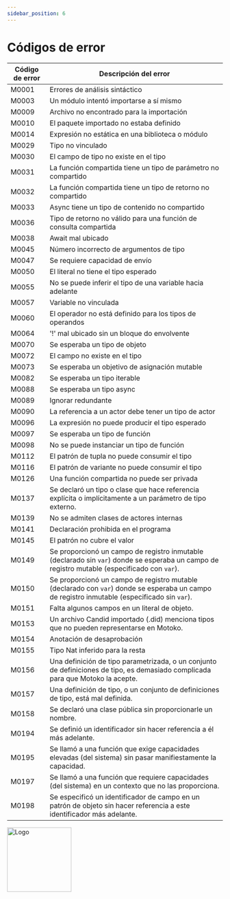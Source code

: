 ```yaml
---
sidebar_position: 6
---
```


# Códigos de error

| Código de error | Descripción del error                                                                                                                        |
| --------------- | -------------------------------------------------------------------------------------------------------------------------------------------- |
| M0001           | Errores de análisis sintáctico                                                                                                               |
| M0003           | Un módulo intentó importarse a sí mismo                                                                                                      |
| M0009           | Archivo no encontrado para la importación                                                                                                    |
| M0010           | El paquete importado no estaba definido                                                                                                      |
| M0014           | Expresión no estática en una biblioteca o módulo                                                                                             |
| M0029           | Tipo no vinculado                                                                                                                            |
| M0030           | El campo de tipo no existe en el tipo                                                                                                        |
| M0031           | La función compartida tiene un tipo de parámetro no compartido                                                                               |
| M0032           | La función compartida tiene un tipo de retorno no compartido                                                                                 |
| M0033           | Async tiene un tipo de contenido no compartido                                                                                               |
| M0036           | Tipo de retorno no válido para una función de consulta compartida                                                                            |
| M0038           | Await mal ubicado                                                                                                                            |
| M0045           | Número incorrecto de argumentos de tipo                                                                                                      |
| M0047           | Se requiere capacidad de envío                                                                                                               |
| M0050           | El literal no tiene el tipo esperado                                                                                                         |
| M0055           | No se puede inferir el tipo de una variable hacia adelante                                                                                   |
| M0057           | Variable no vinculada                                                                                                                        |
| M0060           | El operador no está definido para los tipos de operandos                                                                                     |
| M0064           | '!' mal ubicado sin un bloque do envolvente                                                                                                  |
| M0070           | Se esperaba un tipo de objeto                                                                                                                |
| M0072           | El campo no existe en el tipo                                                                                                                |
| M0073           | Se esperaba un objetivo de asignación mutable                                                                                                |
| M0082           | Se esperaba un tipo iterable                                                                                                                 |
| M0088           | Se esperaba un tipo async                                                                                                                    |
| M0089           | Ignorar redundante                                                                                                                           |
| M0090           | La referencia a un actor debe tener un tipo de actor                                                                                         |
| M0096           | La expresión no puede producir el tipo esperado                                                                                              |
| M0097           | Se esperaba un tipo de función                                                                                                               |
| M0098           | No se puede instanciar un tipo de función                                                                                                    |
| M0112           | El patrón de tupla no puede consumir el tipo                                                                                                 |
| M0116           | El patrón de variante no puede consumir el tipo                                                                                              |
| M0126           | Una función compartida no puede ser privada                                                                                                  |
| M0137           | Se declaró un tipo o clase que hace referencia explícita o implícitamente a un parámetro de tipo externo.                                    |
| M0139           | No se admiten clases de actores internas                                                                                                     |
| M0141           | Declaración prohibida en el programa                                                                                                         |
| M0145           | El patrón no cubre el valor                                                                                                                  |
| M0149           | Se proporcionó un campo de registro inmutable (declarado sin `var`) donde se esperaba un campo de registro mutable (especificado con `var`). |
| M0150           | Se proporcionó un campo de registro mutable (declarado con `var`) donde se esperaba un campo de registro inmutable (especificado sin `var`). |
| M0151           | Falta algunos campos en un literal de objeto.                                                                                                |
| M0153           | Un archivo Candid importado (.did) menciona tipos que no pueden representarse en Motoko.                                                     |
| M0154           | Anotación de desaprobación                                                                                                                   |
| M0155           | Tipo Nat inferido para la resta                                                                                                              |
| M0156           | Una definición de tipo parametrizada, o un conjunto de definiciones de tipo, es demasiado complicada para que Motoko la acepte.              |
| M0157           | Una definición de tipo, o un conjunto de definiciones de tipo, está mal definida.                                                            |
| M0158           | Se declaró una clase pública sin proporcionarle un nombre.                                                                                   |
| M0194           | Se definió un identificador sin hacer referencia a él más adelante.                                                                          |
| M0195           | Se llamó a una función que exige capacidades elevadas (del sistema) sin pasar manifiestamente la capacidad.                                  |
| M0197           | Se llamó a una función que requiere capacidades (del sistema) en un contexto que no las proporciona.                                         |
| M0198           | Se especificó un identificador de campo en un patrón de objeto sin hacer referencia a este identificador más adelante.                       |

<img src="https://github.com/user-attachments/assets/844ca364-4d71-42b3-aaec-4a6c3509ee2e" alt="Logo" width="150" height="150" />
